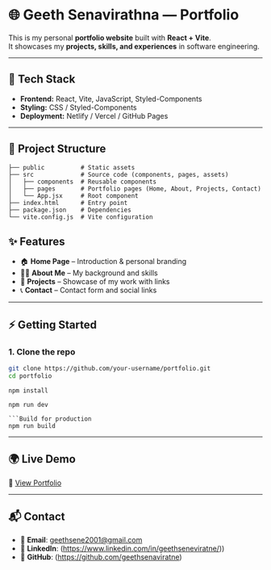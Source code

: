 # 🌐 Geeth Senavirathna — Portfolio

This is my personal **portfolio website** built with **React + Vite**.  
It showcases my **projects, skills, and experiences** in software engineering.

---

## 🚀 Tech Stack
- **Frontend:** React, Vite, JavaScript, Styled-Components  
- **Styling:** CSS / Styled-Components  
- **Deployment:** Netlify / Vercel / GitHub Pages  

---

## 📂 Project Structure

```plaintext
├── public          # Static assets
├── src             # Source code (components, pages, assets)
│   ├── components  # Reusable components
│   ├── pages       # Portfolio pages (Home, About, Projects, Contact)
│   └── App.jsx     # Root component
├── index.html      # Entry point
├── package.json    # Dependencies
└── vite.config.js  # Vite configuration
```


## ✨ Features
- 🏠 **Home Page** – Introduction & personal branding  
- 👨‍💻 **About Me** – My background and skills  
- 📂 **Projects** – Showcase of my work with links  
- 📞 **Contact** – Contact form and social links  

---

## ⚡ Getting Started

### 1. Clone the repo
```bash
git clone https://github.com/your-username/portfolio.git
cd portfolio
```

```Install dependencies
npm install
```

```Run development server
npm run dev

```Build for production
npm run build
```

---

## 🌍 Live Demo
🔗 [View Portfolio](https://your-demo-link.com)

---

## 📬 Contact
- 📧 **Email**: geethsene2001@gmail.com  
- 💼 **LinkedIn**: (https://www.linkedin.com/in/geethseneviratne/))  
- 🐙 **GitHub**: (https://github.com/geethsenaviratne)  


